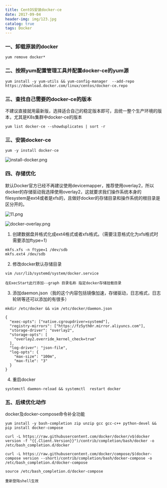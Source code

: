```yaml
---
title: CentOS安装docker-ce
date: 2017-09-04
header-img: img/123.jpg
catalog: true
tags: Docker
---
```

### 一、卸载原装的docker
```
yum remove docker*
```

### 二、按照yum配置管理工具并配置docker-ce的yum源
```
yum install -y yum-utils && yum-config-manager  --add-repo https://download.docker.com/linux/centos/docker-ce.repo
```

### 三、查找自己需要的docker-ce的版本
不建议直接就用最新版，选择适合自己的稳定版本即可，且统一整个生产环境的版本，尤其是K8s集群中docker-ce的版本
```
yum list docker-ce --showduplicates | sort -r
```

### 三、安装docker-ce 

```
yum -y install docker-ce
```

![install-docker.png](http://q7mj5531m.bkt.clouddn.com/install-docker.png)

### 四、存储优化
默认Docker官方已经不再建议使用devicemapper，推荐使用overlay2，所以docker的存储驱动我选择使用overlay2，这就要求我们操作系统本身的filesystem是ext4或者是xfs的，且做好docker的存储目录和操作系统的根目录是区分开的。

![11.png](http://q7mj5531m.bkt.clouddn.com/11.png)

![docker-overlay.png](http://q7mj5531m.bkt.clouddn.com/docker-overlay.png)

1. 创建数据盘并格式化成ext4格式或者xfs格式。（需要注意格式化为xfs格式时需要添加ftype=1）

```
mkfs.xfs -n ftype=1 /dev/sdb
mkfs.ext4 /dev/sdb
```

2. 修改docker默认存储目录

```
vim /usr/lib/systemd/system/docker.service

在ExecStart此行添加--graph 目录名称 指定docker存储挂载目录
```

3. 添加daemon.json（我的这个内容包括镜像加速，存储驱动，日志格式，日志轮转等还可以添加的有很多）

```
mkdir /etc/docker && vim /etc/docker/daemon.json

{
  "exec-opts": ["native.cgroupdriver=systemd"],
  "registry-mirrors": ["https://fz5yth0r.mirror.aliyuncs.com"],
  "storage-driver": "overlay2",
  "storage-opts": [
    "overlay2.override_kernel_check=true"
  ],
  "log-driver": "json-file",
  "log-opts": {
    "max-size": "100m",
    "max-file": "3"
  }
}
```

4. 重启docker

```
systemctl daemon-reload && systemctl  restart docker
```

### 五、后续优化动作

docker及docker-compose命令补全功能

```
yum install -y bash-completion zip unzip gcc gcc-c++ python-devel && pip install docker-compose

curl -L https://raw.githubusercontent.com/docker/docker/v$(docker version -f "{{.Client.Version}}")/contrib/completion/bash/docker -o /etc/bash_completion.d/docker

curl -L https://raw.githubusercontent.com/docker/compose/$(docker-compose version --short)/contrib/completion/bash/docker-compose -o /etc/bash_completion.d/docker-compose

source /etc/bash_completion.d/docker-compose

重新登陆shell生效

```









